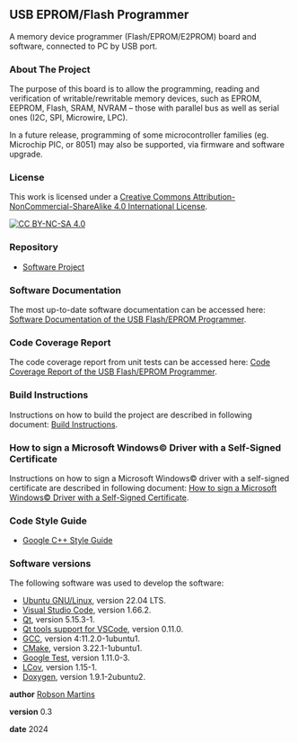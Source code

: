 ## USB EPROM/Flash Programmer

A memory device programmer (Flash/EPROM/E2PROM) board and software, connected to PC by USB port.

### About The Project

The purpose of this board is to allow the programming, reading and verification of writable/rewritable memory devices, such as EPROM, EEPROM, Flash, SRAM, NVRAM – those with parallel bus as well as serial ones (I2C, SPI, Microwire, LPC).

In a future release, programming of some microcontroller families (eg. Microchip PIC, or 8051) may also be supported, via firmware and software upgrade.

### License

This work is licensed under a [Creative Commons Attribution-NonCommercial-ShareAlike 4.0 International License](http://creativecommons.org/licenses/by-nc-sa/4.0/).

[![CC BY-NC-SA 4.0](https://licensebuttons.net/l/by-nc-sa/4.0/88x31.png)](http://creativecommons.org/licenses/by-nc-sa/4.0/)

### Repository

- [Software Project](https://github.com/robsonsmartins/usbflashprog/tree/main/software)

### Software Documentation

The most up-to-date software documentation can be accessed here: [Software Documentation of the USB Flash/EPROM Programmer](https://robsonsmartins.github.io/usbflashprog/software/html/index.html).

### Code Coverage Report

The code coverage report from unit tests can be accessed here: [Code Coverage Report of the USB Flash/EPROM Programmer](https://robsonsmartins.github.io/usbflashprog/software/lcov/index.html).

### Build Instructions

Instructions on how to build the project are described in following document: [Build Instructions](https://github.com/robsonsmartins/usbflashprog/blob/main/software/BUILD.md).

### How to sign a Microsoft Windows&copy; Driver with a Self-Signed Certificate

Instructions on how to sign a Microsoft Windows&copy; driver with a self-signed certificate are described in following document: [How to sign a Microsoft Windows&copy; Driver with a Self-Signed Certificate](https://github.com/robsonsmartins/usbflashprog/blob/main/software/usbflashprog/third/win/HOWTO-SIGN.md).

### Code Style Guide

- [Google C++ Style Guide](https://google.github.io/styleguide/cppguide.html)

### Software versions

The following software was used to develop the software:

- [Ubuntu GNU/Linux](https://releases.ubuntu.com/jammy/), version 22.04 LTS.
- [Visual Studio Code](https://code.visualstudio.com/), version 1.66.2.
- [Qt](https://packages.ubuntu.com/jammy/qttools5-dev-tools), version 5.15.3-1.
- [Qt tools support for VSCode](https://marketplace.visualstudio.com/items?itemName=tonka3000.qtvsctools), version 0.11.0.
- [GCC](https://packages.ubuntu.com/jammy/gcc), version 4:11.2.0-1ubuntu1.
- [CMake](https://packages.ubuntu.com/jammy/cmake), version 3.22.1-1ubuntu1.
- [Google Test](https://packages.ubuntu.com/jammy/googletest), version 1.11.0-3.
- [LCov](https://packages.ubuntu.com/jammy/lcov), version 1.15-1.
- [Doxygen](https://packages.ubuntu.com/jammy/doxygen), version 1.9.1-2ubuntu2.

**author** [Robson Martins](https://www.robsonmartins.com)

**version** 0.3

**date** 2024
